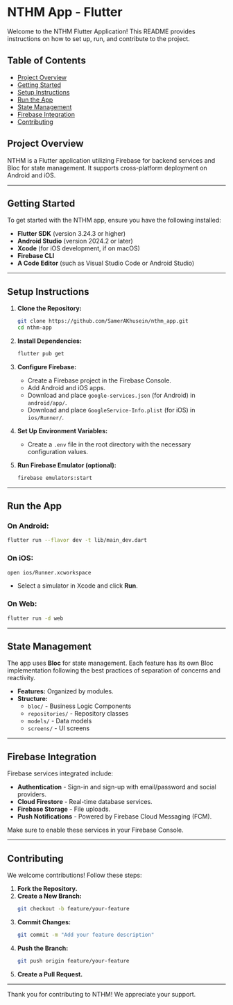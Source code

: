 # NTHM App - Flutter

Welcome to the NTHM Flutter Application! This README provides instructions on how to set up, run, and contribute to the project.

## Table of Contents
- [Project Overview](#project-overview)
- [Getting Started](#getting-started)
- [Setup Instructions](#setup-instructions)
- [Run the App](#run-the-app)
- [State Management](#state-management)
- [Firebase Integration](#firebase-integration)
- [Contributing](#contributing)

## Project Overview
NTHM is a Flutter application utilizing Firebase for backend services and Bloc for state management. It supports cross-platform deployment on Android and iOS.

---

## Getting Started
To get started with the NTHM app, ensure you have the following installed:

- **Flutter SDK** (version 3.24.3 or higher)
- **Android Studio** (version 2024.2 or later)
- **Xcode** (for iOS development, if on macOS)
- **Firebase CLI**
- **A Code Editor** (such as Visual Studio Code or Android Studio)

---

## Setup Instructions
1. **Clone the Repository:**
   ```bash
   git clone https://github.com/SamerAKhusein/nthm_app.git
   cd nthm-app
   ```

2. **Install Dependencies:**
   ```bash
   flutter pub get
   ```

3. **Configure Firebase:**
   - Create a Firebase project in the Firebase Console.
   - Add Android and iOS apps.
   - Download and place `google-services.json` (for Android) in `android/app/`.
   - Download and place `GoogleService-Info.plist` (for iOS) in `ios/Runner/`.

4. **Set Up Environment Variables:**
   - Create a `.env` file in the root directory with the necessary configuration values.

5. **Run Firebase Emulator (optional):**
   ```bash
   firebase emulators:start
   ```

---

## Run the App
### On Android:
```bash
flutter run --flavor dev -t lib/main_dev.dart
```

### On iOS:
```bash
open ios/Runner.xcworkspace
```
- Select a simulator in Xcode and click **Run**.

### On Web:
```bash
flutter run -d web
```

---

## State Management
The app uses **Bloc** for state management. Each feature has its own Bloc implementation following the best practices of separation of concerns and reactivity.

- **Features:** Organized by modules.
- **Structure:**
  - `bloc/` - Business Logic Components
  - `repositories/` - Repository classes
  - `models/` - Data models
  - `screens/` - UI screens

---

## Firebase Integration
Firebase services integrated include:

- **Authentication** - Sign-in and sign-up with email/password and social providers.
- **Cloud Firestore** - Real-time database services.
- **Firebase Storage** - File uploads.
- **Push Notifications** - Powered by Firebase Cloud Messaging (FCM).

Make sure to enable these services in your Firebase Console.

---

## Contributing
We welcome contributions! Follow these steps:

1. **Fork the Repository.**
2. **Create a New Branch:**
   ```bash
   git checkout -b feature/your-feature
   ```
3. **Commit Changes:**
   ```bash
   git commit -m "Add your feature description"
   ```
4. **Push the Branch:**
   ```bash
   git push origin feature/your-feature
   ```
5. **Create a Pull Request.**

---

Thank you for contributing to NTHM! We appreciate your support.

